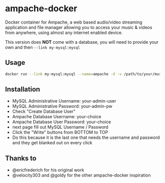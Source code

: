 # ampache-docker

Docker container for Ampache, a web based audio/video streaming application and file manager allowing you to access your music & videos from anywhere, using almost any internet enabled device.

This version does **NOT** come with a database, you will need to provide your
own and then `--link my-mysql:mysql`

## Usage
```bash
docker run --link my-mysql:mysql --name=ampache -d -v /path/to/your/music:/media:ro -p 80:80 zerodogg/ampache
```

## Installation
- MySQL Administrative Username: your-admin-user
- MySQL Administrative Password: your-admin-pw
- Check "Create Database User"
- Ampache Database Username: your-choice
- Ampache Database User Password: your-choice
- next page fill out MySQL Username / Password
- Click the "Write" buttons from BOTTOM to TOP
- Do this because it is the last one that needs the username and password and they get blanked out on every click

## Thanks to
- @ericfrederich for his original work
- @velocity303 and @goldy for the other ampache-docker inspiration

